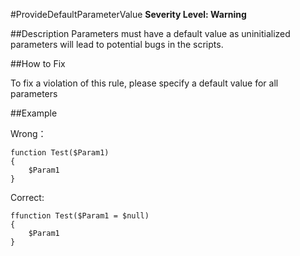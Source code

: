 #ProvideDefaultParameterValue
**Severity Level: Warning**


##Description
Parameters must have a default value as uninitialized parameters will lead to potential bugs in the scripts.

##How to Fix

To fix a violation of this rule, please specify a default value for all parameters

##Example

Wrong： 

```
function Test($Param1)
{
	$Param1
}
```

Correct: 

```
ffunction Test($Param1 = $null)
{
	$Param1
}
```
